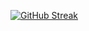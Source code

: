 [![GitHub Streak](https://github-readme-streak-stats.herokuapp.com/?user=Wyllymk&theme=dark)](https://git.io/streak-stats)
